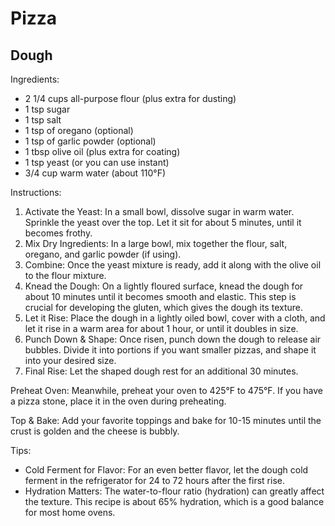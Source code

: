 # Pizza

## Dough

Ingredients:

- 2 1/4 cups all-purpose flour (plus extra for dusting)
- 1 tsp sugar
- 1 tsp salt
- 1 tsp of oregano (optional)
- 1 tsp of garlic powder (optional)
- 1 tbsp olive oil (plus extra for coating)
- 1 tsp yeast (or you can use instant)
- 3/4 cup warm water (about 110°F)

Instructions:

1. Activate the Yeast: In a small bowl, dissolve sugar in warm water. Sprinkle the yeast over the top. Let it sit for about 5 minutes, until it becomes frothy.
2. Mix Dry Ingredients: In a large bowl, mix together the flour, salt, oregano, and garlic powder (if using).
3. Combine: Once the yeast mixture is ready, add it along with the olive oil to the flour mixture.
4. Knead the Dough: On a lightly floured surface, knead the dough for about 10 minutes until it becomes smooth and elastic. This step is crucial for developing the gluten, which gives the dough its texture.
5. Let it Rise: Place the dough in a lightly oiled bowl, cover with a cloth, and let it rise in a warm area for about 1 hour, or until it doubles in size.
6. Punch Down & Shape: Once risen, punch down the dough to release air bubbles. Divide it into portions if you want smaller pizzas, and shape it into your desired size.
7. Final Rise: Let the shaped dough rest for an additional 30 minutes.

Preheat Oven: Meanwhile, preheat your oven to 425°F to 475°F. If you have a pizza stone, place it in the oven during preheating.

Top & Bake: Add your favorite toppings and bake for 10-15 minutes until the crust is golden and the cheese is bubbly.

Tips:

- Cold Ferment for Flavor: For an even better flavor, let the dough cold ferment in the refrigerator for 24 to 72 hours after the first rise.
- Hydration Matters: The water-to-flour ratio (hydration) can greatly affect the texture. This recipe is about 65% hydration, which is a good balance for most home ovens.
